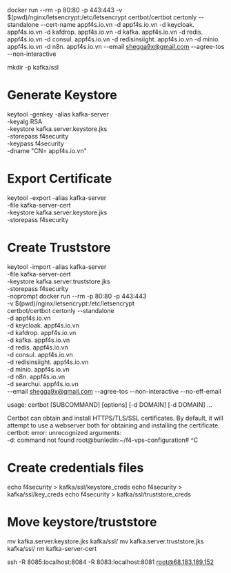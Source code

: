 docker run --rm -p 80:80 -p 443:443 -v $(pwd)/nginx/letsencrypt:/etc/letsencrypt certbot/certbot certonly --standalone --cert-name appf4s.io.vn -d appf4s.io.vn -d keycloak. appf4s.io.vn -d kafdrop. appf4s.io.vn -d kafka. appf4s.io.vn -d redis. appf4s.io.vn -d consul. appf4s.io.vn -d redisinsiight. appf4s.io.vn -d minio. appf4s.io.vn -d n8n. appf4s.io.vn --email shegga9x@gmail.com --agree-tos --non-interactive



mkdir -p kafka/ssl

# Generate Keystore
keytool -genkey -alias kafka-server \
  -keyalg RSA \
  -keystore kafka.server.keystore.jks \
  -storepass f4security \
  -keypass f4security \
  -dname "CN= appf4s.io.vn"

# Export Certificate
keytool -export -alias kafka-server \
  -file kafka-server-cert \
  -keystore kafka.server.keystore.jks \
  -storepass f4security

# Create Truststore
keytool -import -alias kafka-server \
  -file kafka-server-cert \
  -keystore kafka.server.truststore.jks \
  -storepass f4security \
  -noprompt
docker run --rm -p 80:80 -p 443:443 \
  -v $(pwd)/nginx/letsencrypt:/etc/letsencrypt \
  certbot/certbot certonly --standalone \
  -d appf4s.io.vn \
  -d keycloak. appf4s.io.vn \
  -d kafdrop. appf4s.io.vn \
  -d kafka. appf4s.io.vn \
  -d redis. appf4s.io.vn \
  -d consul. appf4s.io.vn \
  -d redisinsiight. appf4s.io.vn \
  -d minio. appf4s.io.vn \
  -d n8n. appf4s.io.vn \
  -d searchui. appf4s.io.vn \
  --email shegga9x@gmail.com --agree-tos --non-interactive --no-eff-email

usage: 
  certbot [SUBCOMMAND] [options] [-d DOMAIN] [-d DOMAIN] ...

Certbot can obtain and install HTTPS/TLS/SSL certificates.  By default,
it will attempt to use a webserver both for obtaining and installing the
certificate. 
certbot: error: unrecognized arguments:  
-d: command not found
root@bunledin:~/f4-vps-configuration# ^C
# Create credentials files
echo f4security > kafka/ssl/keystore_creds
echo f4security > kafka/ssl/key_creds
echo f4security > kafka/ssl/truststore_creds

# Move keystore/truststore
mv kafka.server.keystore.jks kafka/ssl/
mv kafka.server.truststore.jks kafka/ssl/
rm kafka-server-cert


ssh -R 8085:localhost:8084 -R 8083:localhost:8081 root@68.183.189.152